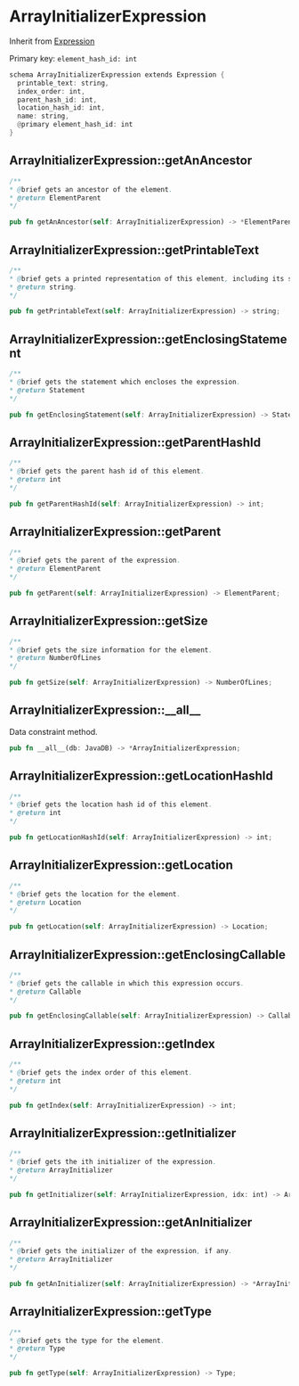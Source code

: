 # ArrayInitializerExpression

Inherit from [Expression](./Expression.md)

Primary key: `element_hash_id: int`

```rust
schema ArrayInitializerExpression extends Expression {
  printable_text: string,
  index_order: int,
  parent_hash_id: int,
  location_hash_id: int,
  name: string,
  @primary element_hash_id: int
}
```
## ArrayInitializerExpression::getAnAncestor

```java
/**
* @brief gets an ancestor of the element.
* @return ElementParent 
*/
```
```rust
pub fn getAnAncestor(self: ArrayInitializerExpression) -> *ElementParent;
```
## ArrayInitializerExpression::getPrintableText

```java
/**
* @brief gets a printed representation of this element, including its structure where applicable.
* @return string.
*/
```
```rust
pub fn getPrintableText(self: ArrayInitializerExpression) -> string;
```
## ArrayInitializerExpression::getEnclosingStatement

```java
/**
* @brief gets the statement which encloses the expression.
* @return Statement 
*/
```
```rust
pub fn getEnclosingStatement(self: ArrayInitializerExpression) -> Statement;
```
## ArrayInitializerExpression::getParentHashId

```java
/**
* @brief gets the parent hash id of this element.
* @return int
*/
```
```rust
pub fn getParentHashId(self: ArrayInitializerExpression) -> int;
```
## ArrayInitializerExpression::getParent

```java
/**
* @brief gets the parent of the expression.
* @return ElementParent 
*/
```
```rust
pub fn getParent(self: ArrayInitializerExpression) -> ElementParent;
```
## ArrayInitializerExpression::getSize

```java
/**
* @brief gets the size information for the element.
* @return NumberOfLines
*/
```
```rust
pub fn getSize(self: ArrayInitializerExpression) -> NumberOfLines;
```
## ArrayInitializerExpression::\_\_all\_\_

Data constraint method.

```rust
pub fn __all__(db: JavaDB) -> *ArrayInitializerExpression;
```
## ArrayInitializerExpression::getLocationHashId

```java
/**
* @brief gets the location hash id of this element.
* @return int
*/
```
```rust
pub fn getLocationHashId(self: ArrayInitializerExpression) -> int;
```
## ArrayInitializerExpression::getLocation

```java
/**
* @brief gets the location for the element.
* @return Location
*/
```
```rust
pub fn getLocation(self: ArrayInitializerExpression) -> Location;
```
## ArrayInitializerExpression::getEnclosingCallable

```java
/**
* @brief gets the callable in which this expression occurs.
* @return Callable 
*/
```
```rust
pub fn getEnclosingCallable(self: ArrayInitializerExpression) -> Callable;
```
## ArrayInitializerExpression::getIndex

```java
/**
* @brief gets the index order of this element.
* @return int
*/
```
```rust
pub fn getIndex(self: ArrayInitializerExpression) -> int;
```
## ArrayInitializerExpression::getInitializer

```java
/**
* @brief gets the ith initializer of the expression.
* @return ArrayInitializer 
*/
```
```rust
pub fn getInitializer(self: ArrayInitializerExpression, idx: int) -> ArrayInitializer;
```
## ArrayInitializerExpression::getAnInitializer

```java
/**
* @brief gets the initializer of the expression, if any.
* @return ArrayInitializer 
*/
```
```rust
pub fn getAnInitializer(self: ArrayInitializerExpression) -> *ArrayInitializer;
```
## ArrayInitializerExpression::getType

```java
/**
* @brief gets the type for the element.
* @return Type
*/
```
```rust
pub fn getType(self: ArrayInitializerExpression) -> Type;
```
